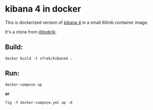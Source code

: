 # kibana 4 in docker

This is dockerized version of [kibana 4](https://github.com/elasticsearch/kibana)
in a small 60mb container image.

It's a clone from [@bobrik](https://github.com/bobrik/docker-kibana4).

## Build:

```
docker build -t sfrek/kibana4 .
```

## Run:

```
docker-compose up
```

__or__

```
fig -f docker-compose.yml up -d
```
